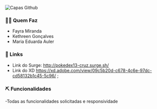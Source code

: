 ![Capas Github](https://user-images.githubusercontent.com/52434685/115599641-3874f700-a2b2-11eb-842f-263b22b00be2.png)


### 👩🏽 Quem Faz 
- Fayra Miranda
- Kethreen Gonçalves
- Maria Eduarda Auler

### 🔗 Links 
- Link do Surge: http://pokedex13-cruz.surge.sh/
- Link do XD  https://xd.adobe.com/view/09c5b20d-c678-4c6e-97dc-cd58132b1c45-5c96/ ;

### ⛏ Funcionalidades 
-Todas as funcionalidades solicitadas e responsividade




